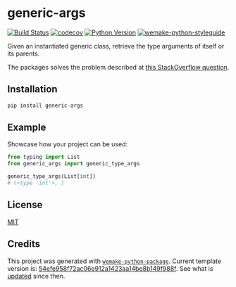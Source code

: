 # generic-args

[![Build Status](https://github.com/python-platonic/generic-args/workflows/test/badge.svg?branch=master&event=push)](https://github.com/python-platonic/generic-args/actions?query=workflow%3Atest)
[![codecov](https://codecov.io/gh/python-platonic/generic-args/branch/master/graph/badge.svg)](https://codecov.io/gh/python-platonic/generic-args)
[![Python Version](https://img.shields.io/pypi/pyversions/generic-args.svg)](https://pypi.org/project/generic-args/)
[![wemake-python-styleguide](https://img.shields.io/badge/style-wemake-000000.svg)](https://github.com/wemake-services/wemake-python-styleguide)

Given an instantiated generic class, retrieve the type arguments of itself or its parents.

The packages solves the problem described at [this StackOverflow question](https://stackoverflow.com/q/48572831/1245471).

## Installation

```bash
pip install generic-args
```


## Example

Showcase how your project can be used:

```python
from typing import List
from generic_args import generic_type_args

generic_type_args(List[int])
# (<type 'int'>, )
```

## License

[MIT](https://github.com/python-platonic/generic-args/blob/master/LICENSE)


## Credits

This project was generated with [`wemake-python-package`](https://github.com/wemake-services/wemake-python-package). Current template version is: [54efe958f72ac06e912a1423aa14be8b149f988f](https://github.com/wemake-services/wemake-python-package/tree/54efe958f72ac06e912a1423aa14be8b149f988f). See what is [updated](https://github.com/wemake-services/wemake-python-package/compare/54efe958f72ac06e912a1423aa14be8b149f988f...master) since then.
